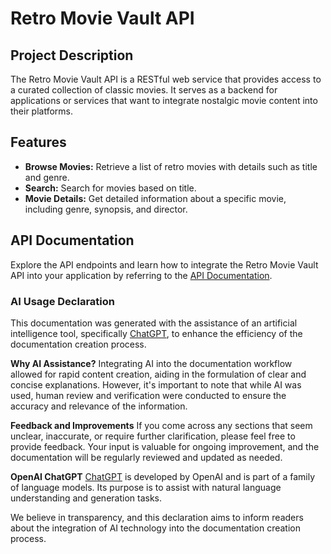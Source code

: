 # Retro Movie Vault API

## Project Description

The Retro Movie Vault API is a RESTful web service that provides access to a curated collection of classic movies. It serves as a backend for applications or services that want to integrate nostalgic movie content into their platforms.

## Features

- **Browse Movies:** Retrieve a list of retro movies with details such as title and genre.
- **Search:** Search for movies based on title.
- **Movie Details:** Get detailed information about a specific movie, including genre, synopsis, and director.

## API Documentation

Explore the API endpoints and learn how to integrate the Retro Movie Vault API into your application by referring to the [API Documentation](https://retro-movie-vault-5ccf6999c998.herokuapp.com/).

### AI Usage Declaration

This documentation was generated with the assistance of an artificial intelligence tool, specifically [ChatGPT](https://www.openai.com/gpt), to enhance the efficiency of the documentation creation process.

**Why AI Assistance?**
Integrating AI into the documentation workflow allowed for rapid content creation, aiding in the formulation of clear and concise explanations. However, it's important to note that while AI was used, human review and verification were conducted to ensure the accuracy and relevance of the information.

**Feedback and Improvements**
If you come across any sections that seem unclear, inaccurate, or require further clarification, please feel free to provide feedback. Your input is valuable for ongoing improvement, and the documentation will be regularly reviewed and updated as needed.

**OpenAI ChatGPT**
[ChatGPT](https://www.openai.com/gpt) is developed by OpenAI and is part of a family of language models. Its purpose is to assist with natural language understanding and generation tasks.

We believe in transparency, and this declaration aims to inform readers about the integration of AI technology into the documentation creation process.
